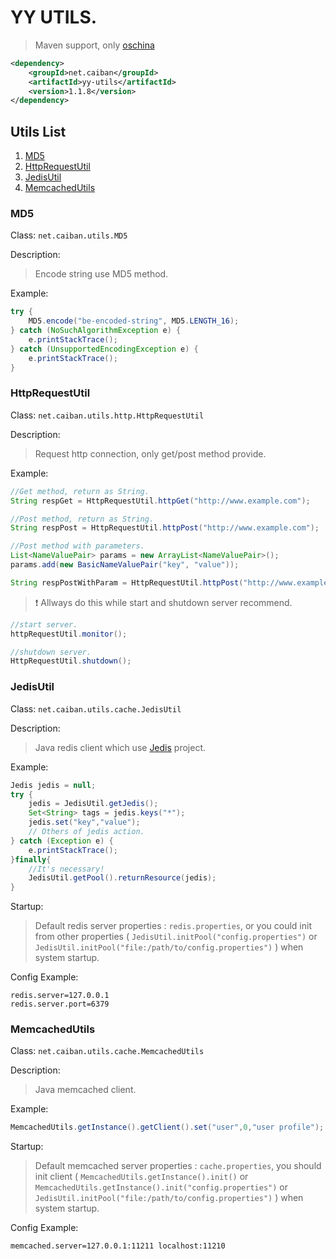 # YY UTILS.

> Maven support, only [oschina](http://maven.oschina.net)

```xml
<dependency>
    <groupId>net.caiban</groupId>
    <artifactId>yy-utils</artifactId>
    <version>1.1.8</version>
</dependency>
```

## Utils List

1. [MD5](#MD5)
1. [HttpRequestUtil](#HttpRequestUtil)
2. [JedisUtil](#JedisUtil)
3. [MemcachedUtils](#MemcachedUtils)

### MD5

Class: ``net.caiban.utils.MD5``

Description:

> Encode string use MD5 method.

Example:

```java
try {
	MD5.encode("be-encoded-string", MD5.LENGTH_16);
} catch (NoSuchAlgorithmException e) {
	e.printStackTrace();
} catch (UnsupportedEncodingException e) {
	e.printStackTrace();
}
```

### HttpRequestUtil

Class: ``net.caiban.utils.http.HttpRequestUtil``

Description:

> Request http connection, only get/post method provide.

Example:

```java
//Get method, return as String.
String respGet = HttpRequestUtil.httpGet("http://www.example.com");

//Post method, return as String.
String respPost = HttpRequestUtil.httpPost("http://www.example.com");

//Post method with parameters.
List<NameValuePair> params = new ArrayList<NameValuePair>();
params.add(new BasicNameValuePair("key", "value"));

String respPostWithParam = HttpRequestUtil.httpPost("http://www.example.com", params);

```

> :exclamation: Allways do this while start and shutdown server recommend.

```java
//start server.
httpRequestUtil.monitor();

//shutdown server.
HttpRequestUtil.shutdown();
```

### JedisUtil

Class: ``net.caiban.utils.cache.JedisUtil``

Description:

> Java redis client which use [Jedis](https://github.com/xetorthio/jedis) project.

Example:

```java
Jedis jedis = null;
try {
	jedis = JedisUtil.getJedis();
 	Set<String> tags = jedis.keys("*");
 	jedis.set("key","value");
 	// Others of jedis action.
} catch (Exception e) {
	e.printStackTrace();
}finally{
	//It's necessary!
	JedisUtil.getPool().returnResource(jedis);
}
```

Startup:

> Default redis server properties : ``redis.properties``, or you could init from other properties ( ``JedisUtil.initPool("config.properties")`` or ``JedisUtil.initPool("file:/path/to/config.properties")`` ) when system startup.

Config Example:
```properties
redis.server=127.0.0.1
redis.server.port=6379
```

### MemcachedUtils

Class: ``net.caiban.utils.cache.MemcachedUtils``

Description:

> Java memcached client.

Example:

```java
MemcachedUtils.getInstance().getClient().set("user",0,"user profile");
```

Startup:

> Default memcached server properties : ``cache.properties``, you should init client ( ``MemcachedUtils.getInstance().init()`` or ``MemcachedUtils.getInstance().init("config.properties")`` or ``JedisUtil.initPool("file:/path/to/config.properties")`` ) when system startup.

Config Example:
```properties
memcached.server=127.0.0.1:11211 localhost:11210
```
